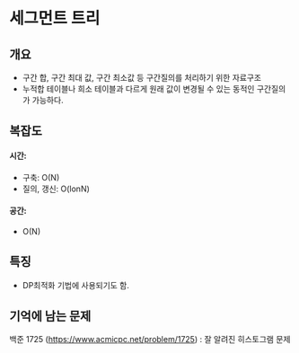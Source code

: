# 세그먼트 트리

## 개요
* 구간 합, 구간 최대 값, 구간 최소값 등 구간질의를 처리하기 위한 자료구조
* 누적합 테이블나 희소 테이블과 다르게 원래 값이 변경될 수 있는 동적인 구간질의가 가능하다.

## 복잡도
#### 시간: 
* 구축: O(N)
* 질의, 갱신: O(lonN)
#### 공간:
* O(N)

## 특징
* DP최적화 기법에 사용되기도 함.

## 기억에 남는 문제
백준 1725 (https://www.acmicpc.net/problem/1725) : 잘 알려진 히스토그램 문제
